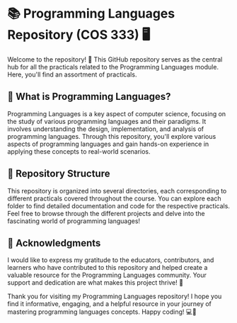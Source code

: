 # 📚 Programming Languages Repository (COS 333) 🖥️

Welcome to the repository! 🎉 This GitHub repository serves as the central hub for all the practicals related to the Programming Languages module. Here, you'll find an assortment of practicals.

## 📝 What is Programming Languages?

Programming Languages is a key aspect of computer science, focusing on the study of various programming languages and their paradigms. It involves understanding the design, implementation, and analysis of programming languages. Through this repository, you'll explore various aspects of programming languages and gain hands-on experience in applying these concepts to real-world scenarios.

## 📁 Repository Structure

This repository is organized into several directories, each corresponding to different practicals covered throughout the course. You can explore each folder to find detailed documentation and code for the respective practicals. Feel free to browse through the different projects and delve into the fascinating world of programming languages!

## 🙏 Acknowledgments

I would like to express my gratitude to the educators, contributors, and learners who have contributed to this repository and helped create a valuable resource for the Programming Languages community. Your support and dedication are what makes this project thrive! 🙌

Thank you for visiting my Programming Languages repository! I hope you find it informative, engaging, and a helpful resource in your journey of mastering programming languages concepts. Happy coding! 💻🚀